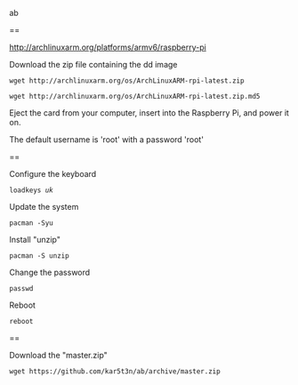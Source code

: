 ab

==

http://archlinuxarm.org/platforms/armv6/raspberry-pi

Download the zip file containing the dd image

<pre><code>wget http://archlinuxarm.org/os/ArchLinuxARM-rpi-latest.zip</code></pre>

<pre><code>wget http://archlinuxarm.org/os/ArchLinuxARM-rpi-latest.zip.md5</code></pre>

Eject the card from your computer, insert into the Raspberry Pi, and power it on.

The default username is 'root' with a password 'root'

==

Configure the keyboard

<pre><code>loadkeys <i>uk</i></code></pre>

Update the system

<pre><code>pacman -Syu</code></pre>

Install "unzip"

<pre><code>pacman -S unzip</code></pre>

Change the password

<pre><code>passwd</code></pre>

Reboot

<pre><code>reboot</code></pre>

==

Download the "master.zip"

<pre><code>wget https://github.com/kar5t3n/ab/archive/master.zip</code></pre>
